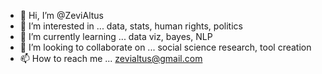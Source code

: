 - 👋 Hi, I’m @ZeviAltus
- 👀 I’m interested in ... data, stats, human rights, politics
- 🌱 I’m currently learning ... data viz, bayes, NLP
- 💞️ I’m looking to collaborate on ... social science research, tool creation
- 📫 How to reach me ... zevialtus@gmail.com

<!---
ZeviAltus/ZeviAltus is a ✨ special ✨ repository because its `README.md` (this file) appears on your GitHub profile.
You can click the Preview link to take a look at your changes.
--->

